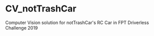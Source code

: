 # CV_notTrashCar
Computer Vision solution for notTrashCar's RC Car in FPT Driverless Challenge 2019
